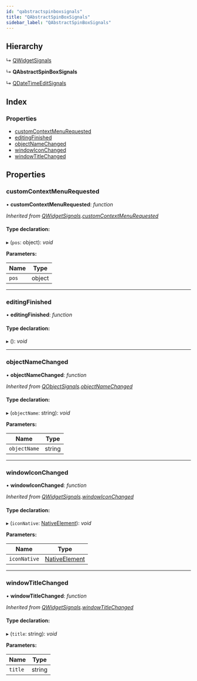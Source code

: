 ```yaml
---
id: "qabstractspinboxsignals"
title: "QAbstractSpinBoxSignals"
sidebar_label: "QAbstractSpinBoxSignals"
---
```


## Hierarchy

  ↳ [QWidgetSignals](qwidgetsignals.md)

  ↳ **QAbstractSpinBoxSignals**

  ↳ [QDateTimeEditSignals](qdatetimeeditsignals.md)

## Index

### Properties

* [customContextMenuRequested](qabstractspinboxsignals.md#customcontextmenurequested)
* [editingFinished](qabstractspinboxsignals.md#editingfinished)
* [objectNameChanged](qabstractspinboxsignals.md#objectnamechanged)
* [windowIconChanged](qabstractspinboxsignals.md#windowiconchanged)
* [windowTitleChanged](qabstractspinboxsignals.md#windowtitlechanged)

## Properties

###  customContextMenuRequested

• **customContextMenuRequested**: *function*

*Inherited from [QWidgetSignals](qwidgetsignals.md).[customContextMenuRequested](qwidgetsignals.md#customcontextmenurequested)*

#### Type declaration:

▸ (`pos`: object): *void*

**Parameters:**

Name | Type |
------ | ------ |
`pos` | object |

___

###  editingFinished

• **editingFinished**: *function*

#### Type declaration:

▸ (): *void*

___

###  objectNameChanged

• **objectNameChanged**: *function*

*Inherited from [QObjectSignals](qobjectsignals.md).[objectNameChanged](qobjectsignals.md#objectnamechanged)*

#### Type declaration:

▸ (`objectName`: string): *void*

**Parameters:**

Name | Type |
------ | ------ |
`objectName` | string |

___

###  windowIconChanged

• **windowIconChanged**: *function*

*Inherited from [QWidgetSignals](qwidgetsignals.md).[windowIconChanged](qwidgetsignals.md#windowiconchanged)*

#### Type declaration:

▸ (`iconNative`: [NativeElement](../globals.md#nativeelement)): *void*

**Parameters:**

Name | Type |
------ | ------ |
`iconNative` | [NativeElement](../globals.md#nativeelement) |

___

###  windowTitleChanged

• **windowTitleChanged**: *function*

*Inherited from [QWidgetSignals](qwidgetsignals.md).[windowTitleChanged](qwidgetsignals.md#windowtitlechanged)*

#### Type declaration:

▸ (`title`: string): *void*

**Parameters:**

Name | Type |
------ | ------ |
`title` | string |
